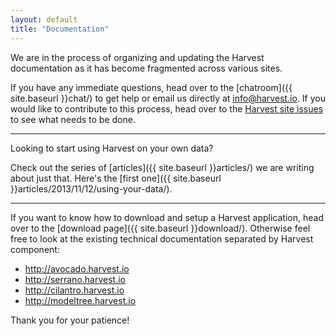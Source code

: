 ```yaml
---
layout: default
title: "Documentation"
---
```


<p class=lead>We are in the process of organizing and updating the Harvest documentation as it has become fragmented across various sites.</p>

If you have any immediate questions, head over to the [chatroom]({{ site.baseurl }}chat/) to get help or email us directly at info@harvest.io. If you would like to contribute to this process, head over to the [Harvest site issues](https://github.com/cbmi/harvest-site/issues/) to see what needs to be done.

---

<p class=lead>Looking to start using Harvest on your own data?</p>

Check out the series of [articles]({{ site.baseurl }}articles/) we are writing about just that. Here's the [first one]({{ site.baseurl }}articles/2013/11/12/using-your-data/).

---

If you want to know how to download and setup a Harvest application, head over to the [download page]({{ site.baseurl }}download/). Otherwise feel free to look at the existing technical documentation separated by Harvest component:

- http://avocado.harvest.io
- http://serrano.harvest.io
- http://cilantro.harvest.io
- http://modeltree.harvest.io

Thank you for your patience!
